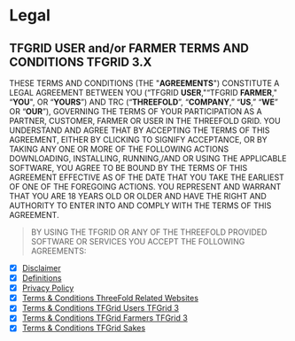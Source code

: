 # Legal

## TFGRID USER and/or FARMER TERMS AND CONDITIONS TFGRID 3.X

THESE TERMS AND CONDITIONS (THE "**AGREEMENTS**") CONSTITUTE A LEGAL AGREEMENT BETWEEN YOU (“TFGRID **USER**,"“TFGRID **FARMER**," “**YOU**", OR “**YOURS**”) AND TRC (“**THREEFOLD**”, “**COMPANY**,” “**US**,” “**WE**” OR “**OUR**”), GOVERNING THE TERMS OF YOUR PARTICIPATION AS A PARTNER, CUSTOMER, FARMER OR USER IN THE THREEFOLD GRID. YOU UNDERSTAND AND AGREE THAT BY ACCEPTING THE TERMS OF THIS AGREEMENT, EITHER BY CLICKING TO SIGNIFY ACCEPTANCE, OR BY TAKING ANY ONE OR MORE OF THE FOLLOWING ACTIONS DOWNLOADING, INSTALLING, RUNNING,/AND OR USING THE APPLICABLE SOFTWARE, YOU AGREE TO BE BOUND BY THE TERMS OF THIS AGREEMENT EFFECTIVE AS OF THE DATE THAT YOU TAKE THE EARLIEST OF ONE OF THE FOREGOING ACTIONS. YOU REPRESENT AND WARRANT THAT YOU ARE 18 YEARS OLD OR OLDER AND HAVE THE RIGHT AND AUTHORITY TO ENTER INTO AND COMPLY WITH THE TERMS OF THIS AGREEMENT.

> BY USING THE TFGRID OR ANY OF THE THREEFOLD PROVIDED SOFTWARE OR SERVICES YOU ACCEPT THE FOLLOWING AGREEMENTS:

- [X] [Disclaimer](./terms_conditions/disclaimer.md)
- [X] [Definitions](./terms_conditions/definitions_legal.md)
- [X] [Privacy Policy](./terms_conditions/privacypolicy.md)
- [X] [Terms & Conditions ThreeFold Related Websites](./terms_conditions/terms_conditions_websites.md)
- [X] [Terms & Conditions TFGrid Users TFGrid 3](./terms_conditions/terms_conditions_griduser.md)
- [X] [Terms & Conditions TFGrid Farmers TFGrid 3](./terms_conditions/terms_conditions_farmer3.md)
- [X] [Terms & Conditions TFGrid Sakes](./terms_conditions/terms_conditions_sales.md)